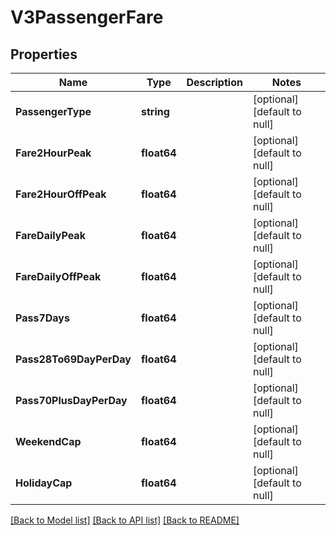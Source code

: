 # V3PassengerFare

## Properties
Name | Type | Description | Notes
------------ | ------------- | ------------- | -------------
**PassengerType** | **string** |  | [optional] [default to null]
**Fare2HourPeak** | **float64** |  | [optional] [default to null]
**Fare2HourOffPeak** | **float64** |  | [optional] [default to null]
**FareDailyPeak** | **float64** |  | [optional] [default to null]
**FareDailyOffPeak** | **float64** |  | [optional] [default to null]
**Pass7Days** | **float64** |  | [optional] [default to null]
**Pass28To69DayPerDay** | **float64** |  | [optional] [default to null]
**Pass70PlusDayPerDay** | **float64** |  | [optional] [default to null]
**WeekendCap** | **float64** |  | [optional] [default to null]
**HolidayCap** | **float64** |  | [optional] [default to null]

[[Back to Model list]](../README.md#documentation-for-models) [[Back to API list]](../README.md#documentation-for-api-endpoints) [[Back to README]](../README.md)

